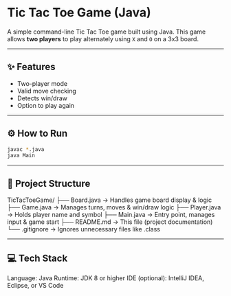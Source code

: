 # Tic Tac Toe Game (Java)

A simple command-line Tic Tac Toe game built using Java. This game allows **two players** to play alternately using `X` and `O` on a 3x3 board.

---

## ✨ Features

- Two-player mode  
- Valid move checking  
- Detects win/draw  
- Option to play again  

---

## ⚙️ How to Run

```bash
javac *.java
java Main 
```
---

## 📁 Project Structure
TicTacToeGame/
├── Board.java      → Handles game board display & logic
├── Game.java       → Manages turns, moves & win/draw logic
├── Player.java     → Holds player name and symbol
├── Main.java       → Entry point, manages input & game start
├── README.md       → This file (project documentation)
└── .gitignore      → Ignores unnecessary files like .class

---

## 💻 Tech Stack

Language: Java
Runtime: JDK 8 or higher
IDE (optional): IntelliJ IDEA, Eclipse, or VS Code
